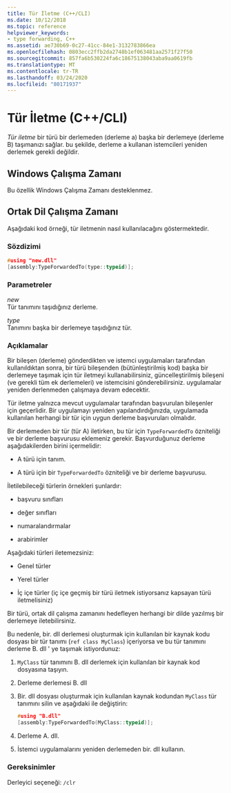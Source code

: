 ```yaml
---
title: Tür İletme (C++/CLI)
ms.date: 10/12/2018
ms.topic: reference
helpviewer_keywords:
- type forwarding, C++
ms.assetid: ae730b69-0c27-41cc-84e1-3132783866ea
ms.openlocfilehash: 0803ecc2ffb2da2748b1ef063481aa2571f27f50
ms.sourcegitcommit: 857fa6b530224fa6c18675138043aba9aa0619fb
ms.translationtype: MT
ms.contentlocale: tr-TR
ms.lasthandoff: 03/24/2020
ms.locfileid: "80171937"
---
```

# <a name="type-forwarding-ccli"></a>Tür İletme (C++/CLI)

*Tür iletme* bir türü bir derlemeden (derleme a) başka bir derlemeye (derleme B) taşımanızı sağlar. bu şekilde, derleme a kullanan istemcileri yeniden derlemek gerekli değildir.

## <a name="windows-runtime"></a>Windows Çalışma Zamanı

Bu özellik Windows Çalışma Zamanı desteklenmez.

## <a name="common-language-runtime"></a>Ortak Dil Çalışma Zamanı

Aşağıdaki kod örneği, tür iletmenin nasıl kullanılacağını göstermektedir.

### <a name="syntax"></a>Sözdizimi

```cpp
#using "new.dll"
[assembly:TypeForwardedTo(type::typeid)];
```

### <a name="parameters"></a>Parametreler

*new*<br/>
Tür tanımını taşıdığınız derleme.

*type*<br/>
Tanımını başka bir derlemeye taşıdığınız tür.

### <a name="remarks"></a>Açıklamalar

Bir bileşen (derleme) gönderdikten ve istemci uygulamaları tarafından kullanıldıktan sonra, bir türü bileşenden (bütünleştirilmiş kod) başka bir derlemeye taşımak için tür iletmeyi kullanabilirsiniz, güncelleştirilmiş bileşeni (ve gerekli tüm ek derlemeleri) ve istemcisini gönderebilirsiniz. uygulamalar yeniden derlenmeden çalışmaya devam edecektir.

Tür iletme yalnızca mevcut uygulamalar tarafından başvurulan bileşenler için geçerlidir. Bir uygulamayı yeniden yapılandırdığınızda, uygulamada kullanılan herhangi bir tür için uygun derleme başvuruları olmalıdır.

Bir derlemeden bir tür (tür A) iletirken, bu tür için `TypeForwardedTo` özniteliği ve bir derleme başvurusu eklemeniz gerekir. Başvurduğunuz derleme aşağıdakilerden birini içermelidir:

- A türü için tanım.

- A türü için bir `TypeForwardedTo` özniteliği ve bir derleme başvurusu.

İletilebileceği türlerin örnekleri şunlardır:

- başvuru sınıfları

- değer sınıfları

- numaralandırmalar

- arabirimler

Aşağıdaki türleri iletemezsiniz:

- Genel türler

- Yerel türler

- İç içe türler (iç içe geçmiş bir türü iletmek istiyorsanız kapsayan türü iletmelisiniz)

Bir türü, ortak dil çalışma zamanını hedefleyen herhangi bir dilde yazılmış bir derlemeye iletebilirsiniz.

Bu nedenle, bir. dll derlemesi oluşturmak için kullanılan bir kaynak kodu dosyası bir tür tanımı (`ref class MyClass`) içeriyorsa ve bu tür tanımını derleme B. dll ' ye taşımak istiyordunuz:

1. `MyClass` tür tanımını B. dll derlemek için kullanılan bir kaynak kod dosyasına taşıyın.

2. Derleme derlemesi B. dll

3. Bir. dll dosyası oluşturmak için kullanılan kaynak kodundan `MyClass` tür tanımını silin ve aşağıdaki ile değiştirin:

    ```cpp
    #using "B.dll"
    [assembly:TypeForwardedTo(MyClass::typeid)];
    ```

4. Derleme A. dll.

5. İstemci uygulamalarını yeniden derlemeden bir. dll kullanın.

### <a name="requirements"></a>Gereksinimler

Derleyici seçeneği: `/clr`
